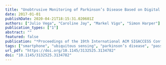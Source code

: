 ```yaml
---
title: "Unobtrusive Monitoring of Parkinson’s Disease Based on Digital Biomarkers of Human Behaviour"
date: 2017-01-01
publishDate: 2020-04-21T18:15:31.020601Z
authors: ["Julio Vega", "Caroline Jay", "Markel Vigo", "Simon Harper"]
publication_types: ["1"]
abstract: ""
featured: false
publication: "*Proceedings of the 19th International ACM SIGACCESS Conference on Computers and Accessibility*"
tags: ["smartphone", "ubiquitous sensing", "parkinson’s disease", "passive sensing", "health monitoring"]
url_pdf: "https://doi.org/10.1145/3132525.3134782"
doi: "10.1145/3132525.3134782"
---
```


